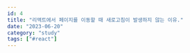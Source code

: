 ```yaml
---
id: 4
title: "리액트에서 페이지를 이동할 때 새로고침이 발생하지 않는 이유."
date: "2023-06-20"
category: "study"
tags: ["#react"]
---
```

